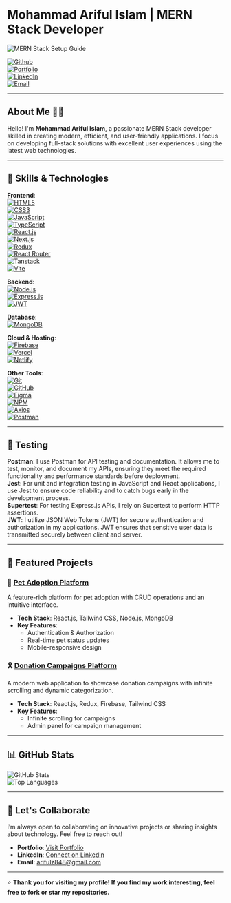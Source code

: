 # Mohammad Ariful Islam | MERN Stack Developer  
![MERN Stack Setup Guide](https://qualitythought.in/wp-content/uploads/2024/08/a_step_by_step_guide_to_setting_up_a_mern_stack_development_environment.webp)


[![Github](https://img.shields.io/badge/-GitHub-181717?style=flat-square&logo=github&logoColor=white)](https://github.com/ariful2o)  
[![Portfolio](https://img.shields.io/badge/Portfolio-Visit-blue?style=flat-square&logo=internet-explorer&logoColor=white)](https://yourportfolio.com)  
[![LinkedIn](https://img.shields.io/badge/-LinkedIn-0A66C2?style=flat-square&logo=linkedin&logoColor=white)](https://linkedin.com/in/yourusername)  
[![Email](https://img.shields.io/badge/-Email-D14836?style=flat-square&logo=gmail&logoColor=white)](mailto:arifulz848@gmail.com)  

---

## About Me 👨‍💻  

Hello! I'm **Mohammad Ariful Islam**, a passionate MERN Stack developer skilled in creating modern, efficient, and user-friendly applications. I focus on developing full-stack solutions with excellent user experiences using the latest web technologies.

---

## 🚀 Skills & Technologies  

**Frontend**:  
[![HTML5](https://img.shields.io/badge/HTML5-E34F26?style=flat-square&logo=html5&logoColor=white)](https://developer.mozilla.org/en-US/docs/Web/HTML)  
[![CSS3](https://img.shields.io/badge/CSS3-1572B6?style=flat-square&logo=css3&logoColor=white)](https://developer.mozilla.org/en-US/docs/Web/CSS)  
[![JavaScript](https://img.shields.io/badge/JavaScript-F7DF1E?style=flat-square&logo=javascript&logoColor=black)](https://developer.mozilla.org/en-US/docs/Web/JavaScript)  
[![TypeScript](https://img.shields.io/badge/TypeScript-3178C6?style=flat-square&logo=typescript&logoColor=white)](https://www.typescriptlang.org/)  
[![React.js](https://img.shields.io/badge/React-61DAFB?style=flat-square&logo=react&logoColor=black)](https://reactjs.org/)  
[![Next.js](https://img.shields.io/badge/Next.js-000000?style=flat-square&logo=next.js&logoColor=white)](https://nextjs.org/)  
[![Redux](https://img.shields.io/badge/Redux-764ABC?style=flat-square&logo=redux&logoColor=white)](https://redux.js.org/)  
[![React Router](https://img.shields.io/badge/React_Router-CA4245?style=flat-square&logo=react-router&logoColor=white)](https://reactrouter.com/)  
[![Tanstack](https://img.shields.io/badge/Tanstack-FF4981?style=flat-square&logo=tanstack&logoColor=white)](https://tanstack.com/)  
[![Vite](https://img.shields.io/badge/Vite-646CFF?style=flat-square&logo=vite&logoColor=white)](https://vitejs.dev/)  

**Backend**:  
[![Node.js](https://img.shields.io/badge/Node.js-339933?style=flat-square&logo=node.js&logoColor=white)](https://nodejs.org/)  
[![Express.js](https://img.shields.io/badge/Express.js-000000?style=flat-square&logo=express&logoColor=white)](https://expressjs.com/)  
[![JWT](https://img.shields.io/badge/JWT-000000?style=flat-square&logo=jsonwebtokens&logoColor=white)](https://jwt.io/)  

**Database**:  
[![MongoDB](https://img.shields.io/badge/MongoDB-47A248?style=flat-square&logo=mongodb&logoColor=white)](https://www.mongodb.com/)  

**Cloud & Hosting**:  
[![Firebase](https://img.shields.io/badge/Firebase-FFCA28?style=flat-square&logo=firebase&logoColor=black)](https://firebase.google.com/)  
[![Vercel](https://img.shields.io/badge/Vercel-000000?style=flat-square&logo=vercel&logoColor=white)](https://vercel.com/)  
[![Netlify](https://img.shields.io/badge/Netlify-00C7B7?style=flat-square&logo=netlify&logoColor=white)](https://www.netlify.com/)  

**Other Tools**:  
[![Git](https://img.shields.io/badge/Git-F05032?style=flat-square&logo=git&logoColor=white)](https://git-scm.com/)  
[![GitHub](https://img.shields.io/badge/GitHub-181717?style=flat-square&logo=github&logoColor=white)](https://github.com/ariful2o)  
[![Figma](https://img.shields.io/badge/Figma-F24E1E?style=flat-square&logo=figma&logoColor=white)](https://www.figma.com/)  
[![NPM](https://img.shields.io/badge/NPM-CB3837?style=flat-square&logo=npm&logoColor=white)](https://www.npmjs.com/)  
[![Axios](https://img.shields.io/badge/Axios-5A29E4?style=flat-square&logo=axios&logoColor=white)](https://axios-http.com/)  
[![Postman](https://img.shields.io/badge/Postman-FF6C37?style=flat-square&logo=postman&logoColor=white)](https://www.postman.com/)  

---

## 🧪 Testing  

**Postman**: I use Postman for API testing and documentation. It allows me to test, monitor, and document my APIs, ensuring they meet the required functionality and performance standards before deployment.  
**Jest**: For unit and integration testing in JavaScript and React applications, I use Jest to ensure code reliability and to catch bugs early in the development process.  
**Supertest**: For testing Express.js APIs, I rely on Supertest to perform HTTP assertions.  
**JWT**: I utilize JSON Web Tokens (JWT) for secure authentication and authorization in my applications. JWT ensures that sensitive user data is transmitted securely between client and server.

---

## 🌟 Featured Projects  

### 🐾 [Pet Adoption Platform](https://github.com/ariful2o/pet-adoption-client)  
A feature-rich platform for pet adoption with CRUD operations and an intuitive interface.  
- **Tech Stack**: React.js, Tailwind CSS, Node.js, MongoDB  
- **Key Features**:  
  - Authentication & Authorization  
  - Real-time pet status updates  
  - Mobile-responsive design  

### 🎗️ [Donation Campaigns Platform](https://github.com/ariful2o/donation-campaigns)  
A modern web application to showcase donation campaigns with infinite scrolling and dynamic categorization.  
- **Tech Stack**: React.js, Redux, Firebase, Tailwind CSS  
- **Key Features**:  
  - Infinite scrolling for campaigns  
  - Admin panel for campaign management  

---

## 📊 GitHub Stats  

![GitHub Stats](https://github-readme-stats.vercel.app/api?username=ariful2o&show_icons=true&theme=github_dark)  
![Top Languages](https://github-readme-stats.vercel.app/api/top-langs/?username=ariful2o&layout=compact&theme=github_dark)  

---

## 🤝 Let's Collaborate  

I’m always open to collaborating on innovative projects or sharing insights about technology. Feel free to reach out!  

- **Portfolio**: [Visit Portfolio](https://yourportfolio.com)  
- **LinkedIn**: [Connect on LinkedIn](https://linkedin.com/in/yourusername)  
- **Email**: [arifulz848@gmail.com](mailto:arifulz848@gmail.com)  

---

⭐️ **Thank you for visiting my profile! If you find my work interesting, feel free to fork or star my repositories.**
